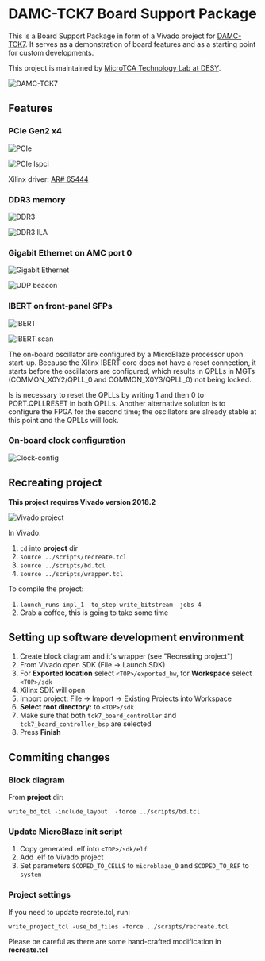 # DAMC-TCK7 Board Support Package

This is a Board Support Package in form of a Vivado project for
[DAMC-TCK7](https://techlab.desy.de/products/amc/damc_tck7). It serves as a
demonstration of board features and as a starting point for custom developments.

This project is maintained by [MicroTCA Technology Lab at DESY](https://techlab.desy.de/).

![DAMC-TCK7](docs/images/NAMC-TCK7_isometric.png)

## Features

### PCIe Gen2 x4

![PCIe](docs/images/pcie.png)

![PCIe lspci](docs/images/pcie_lspci.png)

Xilinx driver: [AR# 65444](https://www.xilinx.com/support/answers/65444.html)

### DDR3 memory

![DDR3](docs/images/ddr3.png)

![DDR3 ILA](docs/images/ddr3_ila.png)

### Gigabit Ethernet on AMC port 0

![Gigabit Ethernet](docs/images/gigeth.png)

![UDP beacon](docs/images/udp_port0.png)

### IBERT on front-panel SFPs

![IBERT](docs/images/ibert_on_sfp.png)

![IBERT scan](docs/images/ibert_on_sfp_scan.png)

The on-board oscillator are configured by a MicroBlaze processor upon start-up.
Because the Xilinx IBERT core does not have a reset connection, it starts
before the oscillators are configured, which results in QPLLs in MGTs
(COMMON_X0Y2/QPLL_0 and COMMON_X0Y3/QPLL_0) not being locked.

Is is necessary to reset the QPLLs by writing 1 and then 0 to PORT.QPLLRESET
in both QPLLs. Another alternative solution is to configure the FPGA for the
second time; the oscillators are already stable at this point and the QPLLs
will lock.

### On-board clock configuration

![Clock-config](docs/images/microblaze_uart.png)

## Recreating project

**This project requires Vivado version 2018.2**

![Vivado project](docs/images/vivado_prj.png)

In Vivado:

1. `cd` into **project** dir
2. `source ../scripts/recreate.tcl`
3. `source ../scripts/bd.tcl`
4. `source ../scripts/wrapper.tcl`

To compile the project:

1. `launch_runs impl_1 -to_step write_bitstream -jobs 4`
2. Grab a coffee, this is going to take some time

## Setting up software development environment

1. Create block diagram and it's wrapper (see "Recreating project")
2. From Vivado open SDK (File -> Launch SDK)
3. For **Exported location** select `<TOP>/exported_hw`, for **Workspace** select `<TOP>/sdk`
4. Xilinx SDK will open
5. Import project: File -> Import -> Existing Projects into Workspace
6. **Select root directory:** to `<TOP>/sdk`
7. Make sure that both `tck7_board_controller` and `tck7_board_controller_bsp` are selected
8. Press **Finish**

## Commiting changes

### Block diagram

From **project** dir:

`write_bd_tcl -include_layout  -force ../scripts/bd.tcl`

### Update MicroBlaze init script

1. Copy generated .elf into `<TOP>/sdk/elf`
2. Add .elf to Vivado project
3. Set parameters `SCOPED_TO_CELLS` to `microblaze_0` and `SCOPED_TO_REF` to `system`

### Project settings

If you need to update recrete.tcl, run:

`write_project_tcl -use_bd_files -force ../scripts/recreate.tcl`

Please be careful as there are some hand-crafted modification in **recreate.tcl**
